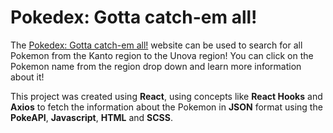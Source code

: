 # Pokedex: Gotta catch-em all!

The [Pokedex: Gotta catch-em all!](https://srivatsanvasudevan.github.io/Pokedex/) website can be used to search for all Pokemon from the Kanto region to the Unova region! You can click on the Pokemon name from the region drop down and learn more information about it!

This project was created using __React__, using concepts like __React Hooks__ and __Axios__ to fetch the information about the Pokemon in __JSON__ format using the __PokeAPI__, __Javascript__, __HTML__ and __SCSS__.
